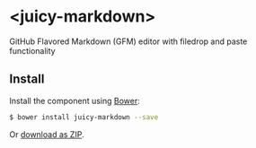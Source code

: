 # &lt;juicy-markdown&gt;

GitHub Flavored Markdown (GFM) editor with filedrop and paste functionality

## Install

Install the component using [Bower](http://bower.io/):

```sh
$ bower install juicy-markdown --save
```

Or [download as ZIP](https://github.com/Juicy/juicy-markdown/archive/master.zip).
